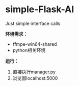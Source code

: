 # simple-Flask-AI
Just simple interface calls

**环境需求：**

 - ffmpe-win64-shared
 - python相关环境

**运行：**

 1. 直接执行manager.py
 2. 浏览器localhost:5000
